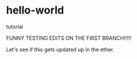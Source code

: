 # hello-world
tutorial 

FUNNY TESTING EDITS ON THE FIRST BRANCH!!!!!


Let's see if this gets updated up in the ether.